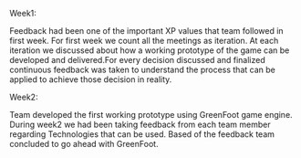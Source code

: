 Week1:

Feedback had been one of the important XP values that team followed in first week. For first week we count all the meetings as iteration. At each iteration we discussed about how a working prototype of the game can be developed and delivered.For every decision discussed and finalized continuous feedback was taken to understand the process that can be applied to achieve those decision in reality.

Week2:

Team developed the first working prototype using GreenFoot game engine. During week2 we had been taking feedback from each team member regarding Technologies that can be used. Based of the feedback team concluded to go ahead with GreenFoot.